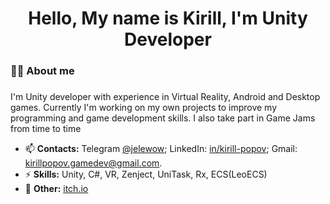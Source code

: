 <h1 align="center">Hello, My name is Kirill, I'm Unity Developer</h1>

<!--I'm currently on a job search, so my CV (<a href="https://drive.google.com/file/d/1lgbdvHjT1pJg362M4SHYuXIH0kgBp_56/view?usp=sharing">![United Kingdom](https://raw.githubusercontent.com/stevenrskelton/flag-icon/master/png/16/country-4x3/gb.png "eng")</a>/<a href="https://drive.google.com/file/d/1cxlnxyN9rDeBFB-dP0rEF5xYKL4iDF2t/view?usp=sharing">![Russian Federation](https://raw.githubusercontent.com/stevenrskelton/flag-icon/master/png/16/country-4x3/ru.png "ru")</a>)-->

<h3 align="left">👩‍💻  About me</h3>

###

<p align="left">I'm Unity developer with experience in Virtual Reality, Android and Desktop games. Currently I'm working on my own projects to improve my programming and game development skills. I also take part in Game Jams from time to time</p>

- 📫 **Contacts:** Telegram <a href="https://t.me/jelewow">@jelewow</a>; LinkedIn: <a href="https://www.linkedin.com/in/kirill-popov-gamedev//">in/kirill-popov</a>; Gmail: kirillpopov.gamedev@gmail.com.
- ⚡ **Skills:** Unity, C#, VR, Zenject, UniTask, Rx, ECS(LeoECS)
- 🔭 **Other:** <a href="https://jelewow.itch.io/">itch.io</a>
<!--
<!--
**Jelewow/jelewow** is a ✨ _special_ ✨ repository because its `README.md` (this file) appears on your GitHub profile.

Here are some ideas to get you started:

- 🔭 I’m currently working on ...
- 🌱 I’m currently learning ...
- 👯 I’m looking to collaborate on ...
- 🤔 I’m looking for help with ...
- 💬 Ask me about ...
- 📫 How to reach me: ...
- 😄 Pronouns: ...
- ⚡ Fun fact: ...
-->
